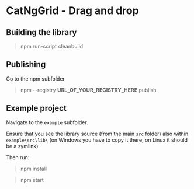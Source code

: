 # CatNgGrid - Drag and drop

## Building the library

> npm run-script cleanbuild


## Publishing

Go to the npm subfolder

> npm --registry __URL_OF_YOUR_REGISTRY_HERE__ publish


## Example project

Navigate to the `example` subfolder.

Ensure that you see the library source (from the main `src` folder) also within `example\src\lib\` (on Windows you have to copy it there, on Linux it should be a symlink).

Then run:

> npm install

> npm start

